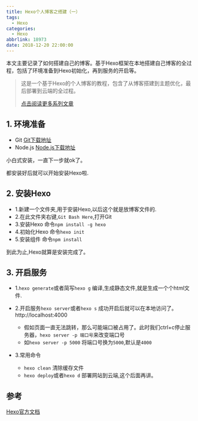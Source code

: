 ```yaml
---
title: Hexo个人博客之搭建（一）
tags:
  - Hexo
categories:
  - Hexo
abbrlink: 18973
date: 2018-12-20 22:00:00
---
```


本文主要记录了如何搭建自己的博客。基于Hexo框架在本地搭建自己博客的全过程，包括了环境准备到Hexo初始化，再到服务的开启等。

<!--more-->

> 这是一个基于Hexo的个人博客的教程，包含了从博客搭建到主题优化，最后部署到云端的全过程。
>
> [点击阅读更多系列文章](https://www.lixueduan.com/tags/Hexo/)

## 1. 环境准备

- Git  [Git下载地址](https://git-scm.com/downloads)
- Node.js  [Node.js下载地址](https://nodejs.org/en/)

小白式安装，一直下一步就ok了。

都安装好后就可以开始安装Hexo啦.

## 2. 安装Hexo

- 1.新建一个文件夹,用于安装Hexo,以后这个就是放博客文件的.
- 2.在此文件夹右键,`Git Bash Here`,打开Git
- 3.安装Hexo  命令`npm install -g hexo`
- 4.初始化Hexo  命令`hexo init`
- 5.安装组件  命令`npm install`

到此为止,Hexo就算是安装完成了。

## 3. 开启服务

- 1.`hexo generate`或者简写`hexo g`  编译,生成静态文件,就是生成一个个html文件.

- 2.开启服务`hexo server`或者`hexo s`   成功开启后就可以在本地访问了。 http://localhost:4000
  - 假如页面一直无法跳转，那么可能端口被占用了。此时我们ctrl+c停止服务器，`hexo server -p 端口号`来改变端口号  
  - 如`hexo server -p 5000`  将端口号换为`5000`,默认是`4000`
- 3.常用命令 
  - `hexo clean`  清除缓存文件  
  - `hexo deploy`或者`hexo d`  部署网站到云端,这个后面再讲。

## 参考

[Hexo官方文档](https://hexo.io/zh-cn/docs/)